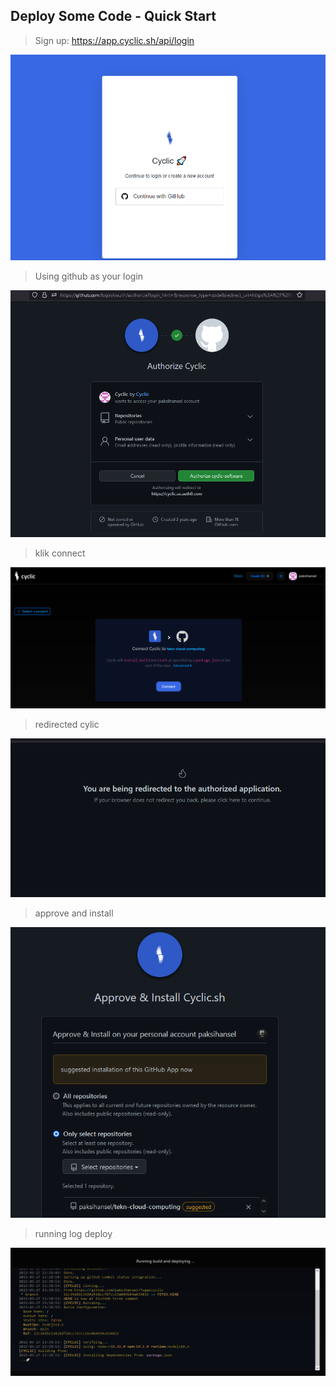 Deploy Some Code - Quick Start
------------------------

>Sign up: https://app.cyclic.sh/api/login

![1](hal-depan-cylic.png)

>Using github as your login

![2](login-cylic.png)

>klik connect

![3](repo-cyclic.png)

>redirected cylic

![4](redirected-cyclic.png)

>approve and install

![5](approve-install-cyclic.png)

>running log deploy

![6](running-deploy-cyclic.png)
